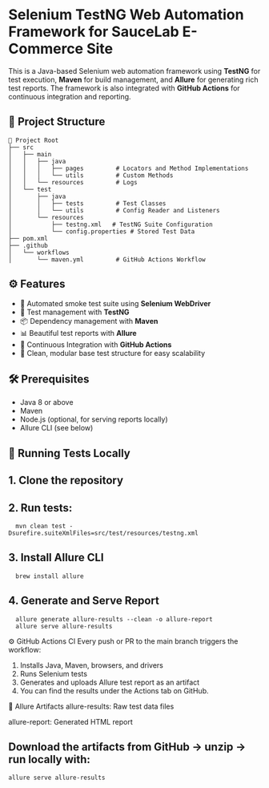 # Selenium TestNG Web Automation Framework for SauceLab E-Commerce Site

This is a Java-based Selenium web automation framework using **TestNG** for test execution, **Maven** for build management, and **Allure** for generating rich test reports. The framework is also integrated with **GitHub Actions** for continuous integration and reporting.

## 📂 Project Structure

```
📂 Project Root  
├── src  
│   ├── main  
│   │   ├── java  
│   │   │   ├── pages         # Locators and Method Implementations  
│   │   │   └── utils         # Custom Methods  
│   │   └── resources         # Logs  
│   └── test  
│       ├── java  
│       │   ├── tests         # Test Classes  
│       │   └── utils         # Config Reader and Listeners  
│       └── resources  
│           ├── testng.xml   # TestNG Suite Configuration  
│           └── config.properties # Stored Test Data  
├── pom.xml  
├── .github  
│   └── workflows  
│       └── maven.yml         # GitHub Actions Workflow  
```

## ⚙️ Features

- 🚀 Automated smoke test suite using **Selenium WebDriver**
- 🧪 Test management with **TestNG**
- 📦 Dependency management with **Maven**
- 📊 Beautiful test reports with **Allure**
- 🔁 Continuous Integration with **GitHub Actions**
- 🧹 Clean, modular base test structure for easy scalability

## 🛠️ Prerequisites

- Java 8 or above
- Maven
- Node.js (optional, for serving reports locally)
- Allure CLI (see below)

## 🧪 Running Tests Locally

## 1. Clone the repository  
## 2. Run tests:
      mvn clean test -Dsurefire.suiteXmlFiles=src/test/resources/testng.xml
## 3. Install Allure CLI
      brew install allure
## 4. Generate and Serve Report
      allure generate allure-results --clean -o allure-report
      allure serve allure-results

⚙️ GitHub Actions CI
Every push or PR to the main branch triggers the workflow:

1. Installs Java, Maven, browsers, and drivers
2. Runs Selenium tests
3. Generates and uploads Allure test report as an artifact
4. You can find the results under the Actions tab on GitHub.

📁 Allure Artifacts
allure-results: Raw test data files

allure-report: Generated HTML report

## Download the artifacts from GitHub → unzip → run locally with:
    allure serve allure-results




 

